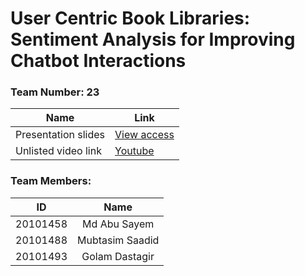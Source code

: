 # User Centric Book Libraries: Sentiment Analysis for Improving Chatbot Interactions

### Team Number: 23

| Name | Link |
| --- | --- |
| Presentation slides | [View access](https://docs.google.com/presentation/d/18u2PS7XQygcvHk9YdYNKmgW3ml30XIqjhRJb4efPMUY/edit?usp=sharing) |
| Unlisted video link | [Youtube](https://youtu.be/bq52rADzyQ8) |


### Team Members:

| ID | Name |
| :---: | :---: |
| 20101458 | Md Abu Sayem |
| 20101488	 | Mubtasim Saadid  |
| 20101493 | Golam Dastagir |
